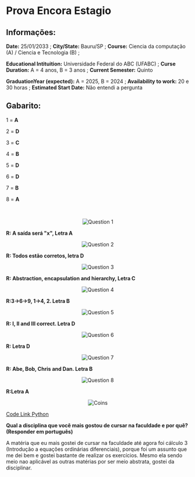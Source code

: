 
# Prova Encora Estagio


## Informações:


**Date:** 25/01/2033 ; **City/State:** Bauru/SP ; **Course:** Ciencia da computação (A) / Ciencia e Tecnologia (B) ; 


**Educational Intituition:** Universidade Federal do ABC (UFABC) ; **Curse Duration:** A = 4 anos, B = 3 anos ; **Current Semester:** Quinto

**GraduationYear (expected):** A = 2025, B = 2024 ; **Availability to work:** 20 e 30 horas ; **Estimated Start Date:** Não entendi a pergunta


## Gabarito:


1 = **A**  


2 = **D**  


3 = **C**


4 = **B**


5 = **D**


6 = **D**


7 = **B**


8 = **A**

<br>

<p align="center">
 <img src="https://github.com/elpitta/MyRepository/blob/main/Prova%20Encora%20Est%C3%A1gio/Capturas/question%201.png" title="Question 1" alt = "Question 1" />
</p>

**R: A saída será "x", Letra A**

<p align="center">
 <img src="https://github.com/elpitta/MyRepository/blob/main/Prova%20Encora%20Est%C3%A1gio/Capturas/question%202.png" title="Question 2" alt = "Question 2" />
</p>

**R: Todos estão corretos, letra D**

<p align="center">
 <img src="https://github.com/elpitta/MyRepository/blob/main/Prova%20Encora%20Est%C3%A1gio/Capturas/question%203.png" title="Question 3" alt = "Question 3" />
</p>

**R: Abstraction, encapsulation and hierarchy, Letra C**

<p align="center">
 <img src="https://github.com/elpitta/MyRepository/blob/main/Prova%20Encora%20Est%C3%A1gio/Capturas/question%204.png" title="Question 4" alt = "Question 4" />
</p>

**R:3->6->9, 1->4, 2. Letra B**

<p align="center">
 <img src="https://github.com/elpitta/MyRepository/blob/main/Prova%20Encora%20Est%C3%A1gio/Capturas/question%205.png" title="Question 5" alt = "Question 5" />
</p>

**R: I, II and III correct. Letra D**

<p align="center">
 <img src="https://github.com/elpitta/MyRepository/blob/main/Prova%20Encora%20Est%C3%A1gio/Capturas/question%206.png" title="Question 6" alt = "Question 6" />
</p>

**R: Letra D**

<p align="center">
 <img src="https://github.com/elpitta/MyRepository/blob/main/Prova%20Encora%20Est%C3%A1gio/Capturas/question%207.png" title="Question 7" alt = "Question 7" />
</p>

**R: Abe, Bob, Chris and Dan. Letra B**

<p align="center">
 <img src="https://github.com/elpitta/MyRepository/blob/main/Prova%20Encora%20Est%C3%A1gio/Capturas/question%208.png" title="Question 8" alt = "Question 8" />
</p>

**R:Letra A**

<p align="center">
 <img src="https://github.com/elpitta/MyRepository/blob/main/Prova%20Encora%20Est%C3%A1gio/Capturas/Captura%20de%20tela_20230125_184019.png" title="Coins" alt = "Coins" />
</p>

[Code Link Python](https://github.com/elpitta/MyRepository/blob/main/Prova%20Encora%20Est%C3%A1gio/encora_coins.py)


**Qual a disciplina que você mais gostou de cursar na faculdade e por quê? (Responder em
português)**

A matéria que eu mais gostei de cursar na faculdade até agora foi cálculo 3 (Introdução a equações ordinárias diferenciais), porque foi um assunto que me dei bem e gostei bastante de realizar os exercícios. Mesmo ela sendo meio nao aplicável as outras matérias por ser meio abstrata, gostei da disciplinar.















